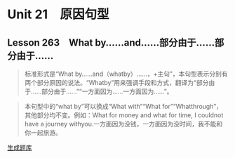 ﻿ # Unit 21　原因句型
 ## Lesson 263　What by……and……部分由于……部分由于……
 
> 标准形式是“What by……and（whatby）……，+主句”，本句型表示分别有两个部分原因的说法。“Whatby”用来强调手段和方式，翻译为“部分由于……部分由于……”“一方面因为……一方面因为……”。

> 本句型中的“what by”可以换成“What with”“What for”“Whatthrough”，其他部分均不变。例如：What for money and what for time, I couldnot have a journey withyou.一方面因为没钱，一方面因为没时间，我不能和你一起旅游。


 [生成题库](./sentence/f263.json)